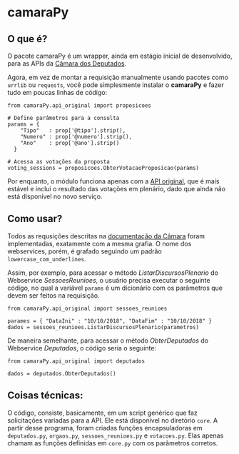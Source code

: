 # camaraPy

## O que é?

O pacote camaraPy é um wrapper, ainda em estágio inicial de desenvolvido, para as APIs da [Câmara dos Deputados](https://dadosabertos.camara.leg.br/).

Agora, em vez de montar a requisição manualmente usando pacotes como `urrlib` ou `requests`, você pode simplesmente instalar o **camaraPy** e fazer tudo em poucas linhas de código:

```
from camaraPy.api_original import proposicoes

# Define parâmetros para a consulta
params = {
    "Tipo"   : prop['@tipo'].strip(),
    "Numero" : prop['@numero'].strip(),
    "Ano"    : prop['@ano'].strip()
  }
        
# Acessa as votações da proposta
voting_sessions = proposicoes.ObterVotacaoProposicao(params)
```

Por enquanto, o módulo funciona apenas com a [API original](https://www2.camara.leg.br/transparencia/dados-abertos/dados-abertos-legislativo), que é mais estável e inclui o resultado das votações em plenário, dado que ainda não está disponível no novo serviço.

## Como usar?

Todos as requsições descritas na [documentação da Câmara](https://www2.camara.leg.br/transparencia/dados-abertos/dados-abertos-legislativo/dados-abertos-legislativo) foram implementadas, exatamente com a mesma grafia. O nome dos webservices, porém, é grafado seguindo um padrão `lowercase_com_underlines`.

Assim, por exemplo, para acessar o método *ListarDiscursosPlenario* do Webservice *SessoesReunioes*, o usuário precisa executar o seguinte código, no qual a variável `params` é um dicionário com os parâmetros que devem ser feitos na requisição.

```
from camaraPy.api_original import sessoes_reunioes

parames = { "DataIni" : "10/10/2018", "DataFim" : "10/10/2018" }
dados = sessoes_reunioes.ListarDiscursosPlenario(parametros)
```

De maneira semelhante, para acessar o método *ObterDeputados* do Webservice *Deputados*, o código seria o seguinte:
```
from camaraPy.api_original import deputados

dados = deputados.ObterDeputados()
```

## Coisas técnicas:

O código, consiste, basicamente, em um script genérico que faz solicitações variadas para a API. Ele está disponível no diretório `core`. A partir desse programa, foram criadas funções encapsuladoras em `deputados.py`, `orgaos.py`, `sessoes_reunioes.py` e `votacoes.py`. Elas apenas chamam as funções definidas em `core.py` com os parâmetros corretos.